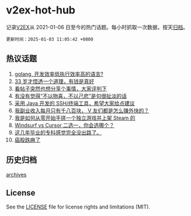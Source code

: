 # v2ex-hot-hub

 记录[V2EX](https://www.v2ex.com/)从 2021-01-06 日至今的热门话题。每小时抓取一次数据，按天[归档](archives)。

`更新时间：2025-01-03 11:05:42 +0800`

## 热议话题

1. [golang, 开发效率低执行效率高的语言?](https://www.v2ex.com/t/1101972)
1. [33 岁才悟透一个道理，有钱是真好](https://www.v2ex.com/t/1101991)
1. [看帖子突然也想分享个事情，大家评判下](https://www.v2ex.com/t/1102040)
1. [有没有觉得“不以物喜，不以己悲”是句很扯淡的话](https://www.v2ex.com/t/1102171)
1. [采用 Java 开发的 SSH/终端工具，希望大家给点建议](https://www.v2ex.com/t/1101966)
1. [我副业收入每月只有千八百块， V 友们都是怎么赚外快的？](https://www.v2ex.com/t/1102168)
1. [我是如何从零开始手搓一个独立游戏并上架 Steam 的](https://www.v2ex.com/t/1102126)
1. [Windsurf vs Cursor 二选一，你会选哪个？](https://www.v2ex.com/t/1101982)
1. [这几年毕业的专科感觉完全没出路了。](https://www.v2ex.com/t/1101974)
1. [癌股跌麻了](https://www.v2ex.com/t/1102015)

## 历史归档

[archives](archives)

## License

See the [LICENSE](LICENSE) file for license rights and limitations (MIT).

